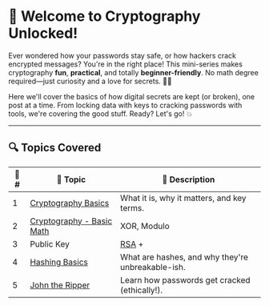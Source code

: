 # 🧠 Welcome to Cryptography Unlocked!

Ever wondered how your passwords stay safe, or how hackers crack encrypted messages? You're in the right place! This mini-series makes cryptography **fun**, **practical**, and totally **beginner-friendly**. No math degree required—just curiosity and a love for secrets. 🕵️‍♂️

Here we'll cover the basics of how digital secrets are kept (or broken), one post at a time. From locking data with keys to cracking passwords with tools, we're covering the good stuff. Ready? Let's go! 💥

---

## 🔍 Topics Covered

| 🔢 # | 🔐 Topic              | 📝 Description                                  |
|-----|------------------------|-----------------------------------------------|
| 1   | [Cryptography Basics](https://github.com/Dee-Techie/Cybersecurity-Portfolio/blob/main/Write-Ups/Cryptography_Basics.md) | What it is, why it matters, and key terms.     |
| 2   | [Cryptography - Basic Math](https://github.com/Dee-Techie/Cybersecurity-Portfolio/blob/main/Write-Ups/Crypto-Basic-Math.md)             | XOR, Modulo|
| 3   | Public Key           | [RSA](https://github.com/Dee-Techie/Cybersecurity-Portfolio/blob/main/Write-Ups/Public-Key-RSA.md) +  |
| 4   | [Hashing Basics]()         | What are hashes, and why they're unbreakable-ish. |
| 5   | [John the Ripper]()        | Learn how passwords get cracked (ethically!). |

